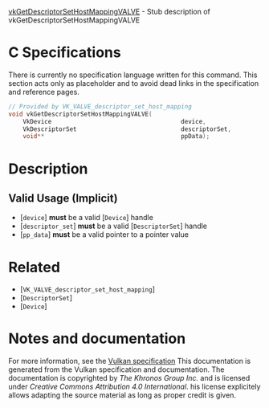 [vkGetDescriptorSetHostMappingVALVE](https://www.khronos.org/registry/vulkan/specs/1.3-extensions/man/html/vkGetDescriptorSetHostMappingVALVE.html) - Stub description of vkGetDescriptorSetHostMappingVALVE

# C Specifications
There is currently no specification language written for this command.
This section acts only as placeholder and to avoid dead links in the
specification and reference pages.
```c
// Provided by VK_VALVE_descriptor_set_host_mapping
void vkGetDescriptorSetHostMappingVALVE(
    VkDevice                                    device,
    VkDescriptorSet                             descriptorSet,
    void**                                      ppData);
```

# Description
## Valid Usage (Implicit)
-  [`device`] **must**  be a valid [`Device`] handle
-  [`descriptor_set`] **must**  be a valid [`DescriptorSet`] handle
-  [`pp_data`] **must**  be a valid pointer to a pointer value

# Related
- [`VK_VALVE_descriptor_set_host_mapping`]
- [`DescriptorSet`]
- [`Device`]

# Notes and documentation
For more information, see the [Vulkan specification](https://www.khronos.org/registry/vulkan/specs/1.3-extensions/html/vkspec.html)
This documentation is generated from the Vulkan specification and documentation.
The documentation is copyrighted by *The Khronos Group Inc.* and is licensed under *Creative Commons Attribution 4.0 International*.
his license explicitely allows adapting the source material as long as proper credit is given.
        